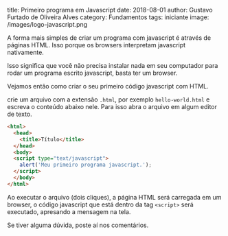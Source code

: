 title: Primeiro programa em Javascript
date: 2018-08-01
author: Gustavo Furtado de Oliveira Alves
category: Fundamentos
tags: iniciante
image: /images/logo-javascript.png

A forma mais simples de criar um programa com javascript é através de páginas HTML.
Isso porque os browsers interpretam javascript nativamente.

Isso significa que você não precisa instalar nada em seu computador para rodar um programa 
escrito javascript, basta ter um browser.

Vejamos então como criar o seu primeiro código javascript com HTML.

crie um arquivo com a extensão `.html`, por exemplo `hello-world.html`
e escreva o conteúdo abaixo nele. Para isso abra o arquivo em algum editor de texto.

```html
<html>
  <head>
    <title>Título</title>
  </head>
  <body>
  <script type="text/javascript">
    alert('Meu primeiro programa javascript.');
  </script>
  </body>
</html>
```

Ao executar o arquivo (dois cliques), a página HTML será carregada em um browser,
o código javascript que está dentro da tag `<script>` será executado,
apresando a mensagem na tela.

Se tiver alguma dúvida, poste aí nos comentários.